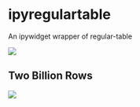 # ipyregulartable
An ipywidget wrapper of regular-table 

![](https://raw.githubusercontent.com/timkpaine/ipyregulartable/main/docs/img/demo.gif)


## Two Billion Rows
![](https://raw.githubusercontent.com/timkpaine/ipyregulartable/main/docs/img/../../../../../../../docs/img/twobillion.gif)

